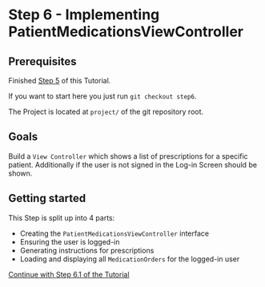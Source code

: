 # Step 6 - Implementing PatientMedicationsViewController

## Prerequisites
Finished [Step 5](STEP5.md) of this Tutorial.

If you want to start here you just run `git checkout step6`.

The Project is located at `project/` of the git repository root.

## Goals
Build a `View Controller` which shows a list of prescriptions for a specific patient.
Additionally if the user is not signed in the Log-in Screen should be shown.

## Getting started
This Step is split up into 4 parts:
- Creating the `PatientMedicationsViewController` interface
- Ensuring the user is logged-in
- Generating instructions for prescriptions
- Loading and displaying all `MedicationOrders` for the logged-in user

[Continue with Step 6.1 of the Tutorial](STEP6-1.md)
